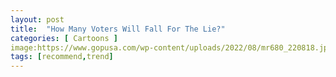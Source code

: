 ```yaml
---
layout: post
title:  "How Many Voters Will Fall For The Lie?"
categories: [ Cartoons ]
image:https://www.gopusa.com/wp-content/uploads/2022/08/mr680_220818.jpg
tags: [recommend,trend]
---
```

<!--stackedit_data:
eyJoaXN0b3J5IjpbMTA5Njc0NTQwMl19
-->